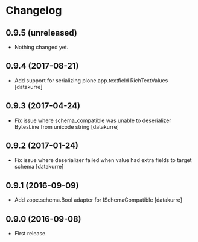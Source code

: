 Changelog
=========

0.9.5 (unreleased)
------------------

- Nothing changed yet.


0.9.4 (2017-08-21)
------------------

- Add support for serializing plone.app.textfield RichTextValues
  [datakurre]

0.9.3 (2017-04-24)
------------------

- Fix issue where schema_compatible was unable to deserializer BytesLine from unicode string
  [datakurre]


0.9.2 (2017-01-24)
------------------

- Fix issue where deserializer failed when value had extra fields to target
  schema
  [datakurre]


0.9.1 (2016-09-09)
------------------

- Add zope.schema.Bool adapter for ISchemaCompatible
  [datakurre]


0.9.0 (2016-09-08)
------------------

- First release.
